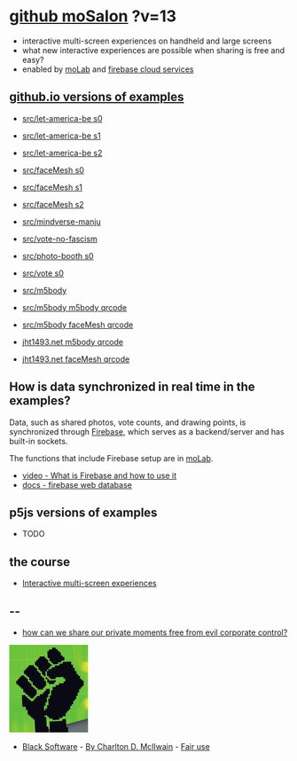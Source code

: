 # [github moSalon](https://github.com/molab-itp/moSalon) ?v=13

- interactive multi-screen experiences on handheld and large screens
- what new interactive experiences are possible when sharing is free and easy?
- enabled by [moLab](https://github.com/molab-itp/moLib) and [firebase cloud services](https://firebase.google.com)

## [github.io versions of examples](https://molab-itp.github.io/moSalon?v=13)

- [src/let-america-be s0](src/let-america-be/qrcode?v=13&group=s0)
- [src/let-america-be s1](src/let-america-be/qrcode?v=13&group=s1)
- [src/let-america-be s2](src/let-america-be/qrcode?v=13&group=s2)

- [src/faceMesh s0](src/faceMesh/qrcode?v=13)
- [src/faceMesh s1](src/faceMesh/qrcode?v=13&group=s1)
- [src/faceMesh s2](src/faceMesh/qrcode?v=13&group=s2)

- [src/mindverse-manju](src/mindverse-manju)
- [src/vote-no-fascism](src/vote-no-fascism/?v=13)

- [src/photo-booth s0](src/photo-booth/?v=13)
- [src/vote s0](src/vote/?v=13)

- [src/m5body](src/m5body/?v=13)
- [src/m5body m5body qrcode](src/m5body/qrcode-m5body/?v=13&app=mo-m5body&group=m5body)
- [src/m5body faceMesh qrcode](src/m5body/qrcode-facemesh/?v=13&app=mo-m5body&group=m5body)
- [jht1493.net m5body qrcode](https://jht1493.net/moSalon/demo/m5body/qrcode-m5body/?v=13&app=mo-m5body&group=m5body)
- [jht1493.net faceMesh qrcode](https://jht1493.net/moSalon/demo/m5body/qrcode-facemesh/?v=13&app=mo-m5body&group=m5body)

## How is data synchronized in real time in the examples?

Data, such as shared photos, vote counts, and drawing points, is synchronized through [Firebase](https://firebase.google.com), which serves as a backend/server and has built-in sockets.

The functions that include Firebase setup are in [moLab](https://github.com/molab-itp/moLib).

- [video - What is Firebase and how to use it](https://www.youtube.com/watch?v=p9pgI3Mg-So&list=PLl-K7zZEsYLnfwBe4WgEw9ao0J0N1LYDR&index=8)
- [docs - firebase web database](https://firebase.google.com/docs/database/web/start?hl=en&authuser=0)

## p5js versions of examples

- TODO

## the course

- [Interactive multi-screen experiences](https://github.com/p5videoKit/IM-Screens-2024-03-ima)

## --

- [how can we share our private moments free from evil corporate control?](https://github.com/jht1493/jht-site?tab=readme-ov-file#why)

[![Black_Software](png/power-fist-142x158.png)](https://en.wikipedia.org/wiki/Black_Software)

- [Black Software](https://en.wikipedia.org/wiki/Black_Software) - [By Charlton D. McIlwain](https://global.oup.com/academic/product/black-software-9780190863845) - [Fair use](https://en.wikipedia.org/w/index.php?curid=67093597)

